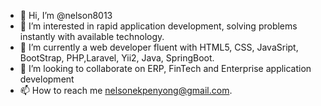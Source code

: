 - 👋 Hi, I’m @nelson8013
- 👀 I’m interested in rapid application development, solving problems instantly with available technology.
- 🌱 I’m currently a web developer fluent with HTML5, CSS, JavaSript, BootStrap, PHP,Laravel, Yii2, Java, SpringBoot.
- 💞️ I’m looking to collaborate on ERP, FinTech and Enterprise application development
- 📫 How to reach me nelsonekpenyong@gmail.com.

<!---
nelson8013/nelson8013 is a ✨ special ✨ repository because its `README.md` (this file) appears on your GitHub profile.
You can click the Preview link to take a look at your changes.
--->
